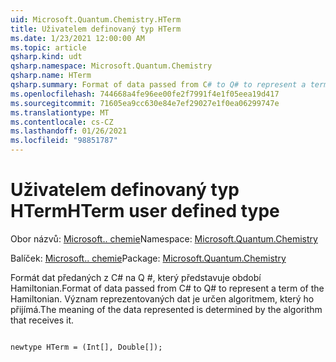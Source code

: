 ```yaml
---
uid: Microsoft.Quantum.Chemistry.HTerm
title: Uživatelem definovaný typ HTerm
ms.date: 1/23/2021 12:00:00 AM
ms.topic: article
qsharp.kind: udt
qsharp.namespace: Microsoft.Quantum.Chemistry
qsharp.name: HTerm
qsharp.summary: Format of data passed from C# to Q# to represent a term of the Hamiltonian. The meaning of the data represented is determined by the algorithm that receives it.
ms.openlocfilehash: 744668a4fe96ee00fe2f7991f4e1f05eea19d417
ms.sourcegitcommit: 71605ea9cc630e84e7ef29027e1f0ea06299747e
ms.translationtype: MT
ms.contentlocale: cs-CZ
ms.lasthandoff: 01/26/2021
ms.locfileid: "98851787"
---
```

# <a name="hterm-user-defined-type"></a><span data-ttu-id="8d797-102">Uživatelem definovaný typ HTerm</span><span class="sxs-lookup"><span data-stu-id="8d797-102">HTerm user defined type</span></span>

<span data-ttu-id="8d797-103">Obor názvů: [Microsoft.. chemie](xref:Microsoft.Quantum.Chemistry)</span><span class="sxs-lookup"><span data-stu-id="8d797-103">Namespace: [Microsoft.Quantum.Chemistry](xref:Microsoft.Quantum.Chemistry)</span></span>

<span data-ttu-id="8d797-104">Balíček: [Microsoft.. chemie](https://nuget.org/packages/Microsoft.Quantum.Chemistry)</span><span class="sxs-lookup"><span data-stu-id="8d797-104">Package: [Microsoft.Quantum.Chemistry](https://nuget.org/packages/Microsoft.Quantum.Chemistry)</span></span>


<span data-ttu-id="8d797-105">Formát dat předaných z C# na Q #, který představuje období Hamiltonian.</span><span class="sxs-lookup"><span data-stu-id="8d797-105">Format of data passed from C# to Q# to represent a term of the Hamiltonian.</span></span>
<span data-ttu-id="8d797-106">Význam reprezentovaných dat je určen algoritmem, který ho přijímá.</span><span class="sxs-lookup"><span data-stu-id="8d797-106">The meaning of the data represented is determined by the algorithm that receives it.</span></span>

```qsharp

newtype HTerm = (Int[], Double[]);
```

